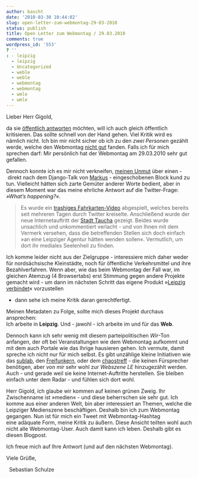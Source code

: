 ```yaml
---
author: bascht
date: '2010-03-30 10:44:02'
slug: open-letter-zum-webmontag-29-03-2010
status: publish
title: Open Letter zum Webmontag / 29.03.2010
comments: true
wordpress_id: '553'
? ''
: - leipzig
  - leipzig
  - Uncategorized
  - weble
  - weble
  - webmontag
  - webmontag
  - wmle
  - wmle
---
```


Lieber Herr Gigold,

da sie
[öffentlich antworten](http://twitter.com/gigold/status/11275156707)
möchten, will ich auch gleich öffentlich kritisieren. Das sollte
schnell von der Hand gehen. Viel Kritik wird es nämlich nicht. Ich
bin mir nicht sicher ob ich zu den *zwei Personen* gezählt werde,
welche den Webmontag
[nicht gut](http://twitter.com/gigold/status/11299709261) fanden.
Falls ich für mich sprechen darf: Mir persönlich hat der Webmontag
am 29.03.2010 sehr gut gefallen. 

Dennoch konnte ich es mir nicht verkneifen,
[meinen Unmut](http://twitter.com/bascht/status/11262790514) über
einen - direkt nach dem Django-Talk
von [Markus](http://www.keimlink.de/) - eingeschobenen Block kund
zu tun. Vielleicht hätten sich zarte Gemüter anderer Worte bedient,
aber in diesem Moment war das meine ehrliche Antwort auf die
Twitter-Frage: *»What’s happening?«*.

> Es wurde ein
> [trashiges Fahrkarten-Video](http://www.youtube.com/watch?v=EmDq8XZShwQ) abgespielt,
> welches bereits seit mehreren Tagen durch Twitter kreiselte.
> Anschließend wurde der neue Internetauftritt der
> [Stadt Taucha](http://taucha.de/taucha/idx.asp) gezeigt. Beides
> wurde unsachlich und unkommentiert verlacht - und von Ihnen mit dem
> Vermerk versehen, dass die betreffenden Stellen sich doch einfach
> »an eine Leipziger Agentur hätten wenden sollen«. Vermutlich, um
> dort ihr mediales Seelenheil zu finden.

Ich komme leider nicht aus der Zielgruppe - interessiere mich daher
weder für nordsächsische Kleinstädte, noch für öffentliche
Verkehrsmittel und ihre Bezahlverfahren. Wenn aber, wie das beim
Webmontag der Fall war, im gleichen Atemzug (4 Browsertabs) erst
Stimmung gegen andere Projekte gemacht wird - um dann im nächsten
Schritt das eigene Produkt
»[Leipzig verbindet](http://www.leipzig-verbindet.de)« vorzustellen
- dann sehe ich meine Kritik daran gerechtfertigt.

Meinen Metadaten zu Folge, sollte mich dieses Projekt durchaus
ansprechen:   
Ich arbeite in **Leipzig**. Und - jawohl - ich arbeite im und für
das **Web**.

Dennoch kann ich sehr wenig mit diesem parteipolitischen *Wir*-Ton
anfangen, der oft bei Veranstaltungen wie dem Webmontag aufkommt
und mit dem auch Portale wie das Ihrige hausieren gehen. Ich
vermute, damit spreche ich nicht nur für mich selbst. Es gibt
unzählige kleine Initiativen wie das [sublab](http://sublab.org/),
den [Freifunkern](http://leipzig.freifunk.net/), oder dem
[chaostreff](http://www.c3le.de/) - die keinen Fürsprecher
benötigen, aber *von mir* sehr wohl zur *Webszene LE* hinzugezählt
werden. Auch - und gerade weil sie keine Internet-Auftritte
herstellen. Sie bleiben einfach unter dem Radar - und fühlen sich
dort wohl.

Herr Gigold, ich glaube wir kommen auf keinen grünen Zweig. Ihr
Zwischenname ist »medien« - und diese beherrschen sie sehr gut. Ich
komme aus einer anderen Welt, bin aber interessiert an Themen,
welche die Leipziger Medienszene beschäftigen. Deshalb bin ich zum
Webmontag gegangen. Nun ist für mich ein Tweet mit
Webmontag-Hashtag eine adäquate Form, meine Kritik zu äußern. Diese
Ansicht teilten wohl auch nicht alle Webmontag-User. Auch damit
kann ich leben. Deshalb gibt es diesen Blogpost.

Ich freue mich auf Ihre Antwort (und auf den nächsten Webmontag).

Viele Grüße,

  Sebastian Schulze



